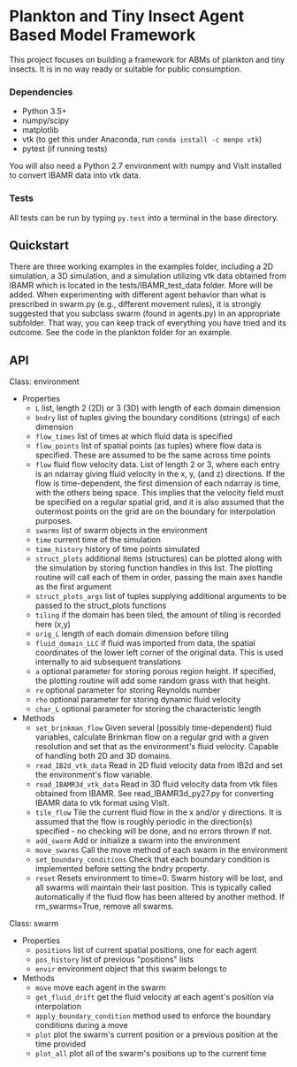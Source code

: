 # Plankton and Tiny Insect Agent Based Model Framework

This project focuses on building a framework for ABMs of plankton and tiny
insects. It is in no way ready or suitable for public consumption.

### Dependencies
- Python 3.5+
- numpy/scipy
- matplotlib
- vtk (to get this under Anaconda, run `conda install -c menpo vtk`)
- pytest (if running tests)

You will also need a Python 2.7 environment with numpy and VisIt installed to convert IBAMR data into vtk data.

### Tests
All tests can be run by typing `py.test` into a terminal in the base directory.

## Quickstart

There are three working examples in the examples folder, including a 2D simulation, a 3D simulation, and a simulation utilizing vtk data obtained from IBAMR which is located in the tests/IBAMR_test_data folder. More will be added. When experimenting with different agent behavior than what is prescribed in swarm.py (e.g., different movement rules), it is strongly suggested that you subclass swarm (found in agents.py) in an appropriate subfolder. That way, you can keep track of everything you have tried and its outcome. See the code in the plankton folder for an example.

## API
Class: environment
   
- Properties
    - `L` list, length 2 (2D) or 3 (3D) with length of each domain dimension
    - `bndry` list of tuples giving the boundary conditions (strings) of each dimension
    - `flow_times` list of times at which fluid data is specified
    - `flow_points` list of spatial points (as tuples) where flow data is specified. These are assumed to be the same across time points
    - `flow` fluid flow velocity data. List of length 2 or 3, where each entry is an ndarray giving fluid velocity in the x, y, (and z) directions. If the flow is time-dependent, the first dimension of each ndarray is time, with the others being space. This implies that the velocity field must be specified on a regular spatial grid, and it is also assumed that the outermost points on the grid are on the boundary for interpolation purposes.
    - `swarms` list of swarm objects in the environment
    - `time` current time of the simulation
    - `time_history` history of time points simulated
    - `struct_plots` additional items (structures) can be plotted along with the simulation by storing function handles in this list. The plotting routine will call each of them in order, passing the main axes handle as the first argument
    - `struct_plots_args` list of tuples supplying additional arguments to be passed to the struct_plots functions
    - `tiling` if the domain has been tiled, the amount of tiling is recorded here (x,y)
    - `orig_L` length of each domain dimension before tiling
    - `fluid_domain_LLC` if fluid was imported from data, the spatial coordinates of the lower left corner of the original data. This is used internally to aid subsequent translations
    - `a` optional parameter for storing porous region height. If specified, the plotting routine will add some random grass with that height.
    - `re` optional parameter for storing Reynolds number
    - `rho` optional parameter for storing dynamic fluid velocity
    - `char_L` optional parameter for storing the characteristic length
- Methods
    - `set_brinkman_flow` Given several (possibly time-dependent) fluid variables, calculate Brinkman flow on a regular grid with a given resolution and set that as the environment's fluid  velocity. Capable of handling both 2D and 3D domains.
    - `read_IB2d_vtk_data` Read in 2D fluid velocity data from IB2d and set the environment's flow variable.
    - `read_IBAMR3d_vtk_data` Read in 3D fluid velocity data from vtk files obtained from IBAMR. See read_IBAMR3d_py27.py for converting IBAMR data to vtk format using VisIt.
    - `tile_flow` Tile the current fluid flow in the x and/or y directions. It is assumed that the flow is roughly periodic in the direction(s) specified - no checking will be done, and no errors thrown if not.
    - `add_swarm` Add or initialize a swarm into the environment
    - `move_swarms` Call the move method of each swarm in the environment
    - `set_boundary_conditions` Check that each boundary condition is implemented before setting the bndry property.
    - `reset` Resets environment to time=0. Swarm history will be lost, and all swarms will maintain their last position. This is typically called automatically if the fluid flow has been altered by another method. If rm_swarms=True, remove all swarms.
    
Class: swarm

- Properties
    - `positions` list of current spatial positions, one for each agent
    - `pos_history` list of previous "positions" lists
    - `envir` environment object that this swarm belongs to
- Methods
    - `move` move each agent in the swarm
    - `get_fluid_drift` get the fluid velocity at each agent's position via interpolation
    - `apply_boundary_condition` method used to enforce the boundary conditions during a move
    - `plot` plot the swarm's current position or a previous position at the time provided
    - `plot_all` plot all of the swarm's positions up to the current time
    
